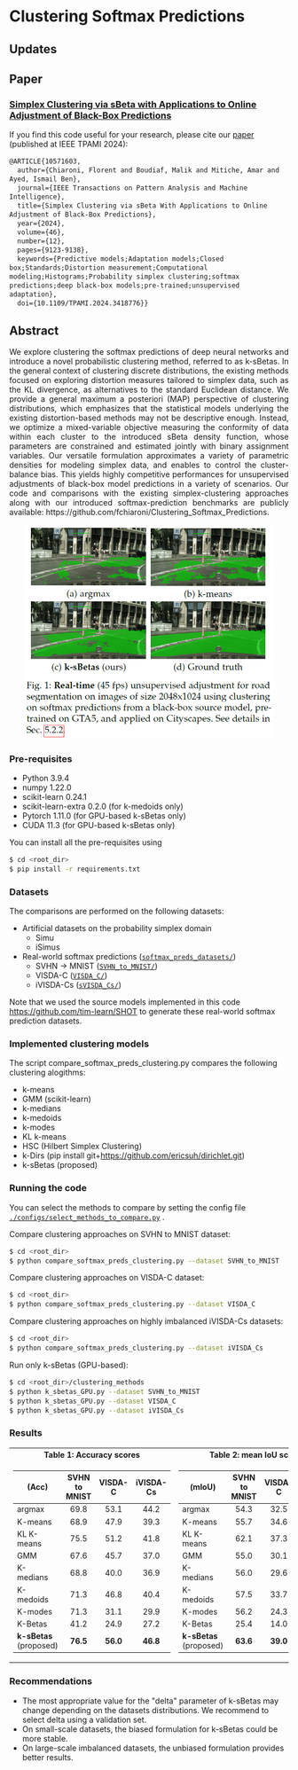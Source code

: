 # Clustering Softmax Predictions

## Updates

## Paper
### [**Simplex Clustering via sBeta with Applications to Online Adjustment of Black-Box Predictions**](https://arxiv.org/pdf/2208.00287.pdf)

If you find this code useful for your research, please cite our [paper](https://arxiv.org/pdf/2208.00287.pdf) (published at IEEE TPAMI 2024):
```
@ARTICLE{10571603,
  author={Chiaroni, Florent and Boudiaf, Malik and Mitiche, Amar and Ayed, Ismail Ben},
  journal={IEEE Transactions on Pattern Analysis and Machine Intelligence}, 
  title={Simplex Clustering via sBeta With Applications to Online Adjustment of Black-Box Predictions}, 
  year={2024},
  volume={46},
  number={12},
  pages={9123-9138},
  keywords={Predictive models;Adaptation models;Closed box;Standards;Distortion measurement;Computational modeling;Histograms;Probability simplex clustering;softmax predictions;deep black-box models;pre-trained;unsupervised adaptation},
  doi={10.1109/TPAMI.2024.3418776}}
```

## Abstract
<p align="justify">
  We explore clustering the softmax predictions of deep neural networks and introduce a novel probabilistic clustering method, referred to as k-sBetas. In the general context of clustering discrete distributions, the existing methods focused on exploring distortion measures tailored to simplex data, such as the KL divergence, as alternatives to the standard Euclidean distance. We provide a general maximum a posteriori (MAP) perspective of clustering distributions, which emphasizes that the statistical models underlying the existing distortion-based methods may not be descriptive enough. Instead, we optimize a mixed-variable objective measuring the conformity of data within each cluster to the introduced sBeta density function, whose parameters are constrained and estimated jointly with binary assignment variables. Our versatile formulation approximates a variety of parametric densities for modeling simplex data, and enables to control the cluster-balance bias. This yields highly competitive performances for unsupervised adjustments of black-box model predictions in a variety of scenarios. Our code and comparisons with the existing simplex-clustering approaches along with our introduced softmax-prediction benchmarks are publicly available: https://github.com/fchiaroni/Clustering_Softmax_Predictions.
</p>
<p align="center">
  <img src="./code_illustrations/real_time_UDA_road_seg.PNG" width="450">
</p>

### Pre-requisites
* Python 3.9.4
* numpy 1.22.0
* scikit-learn 0.24.1
* scikit-learn-extra 0.2.0 (for k-medoids only)
* Pytorch 1.11.0 (for GPU-based k-sBetas only)
* CUDA 11.3 (for GPU-based k-sBetas only)

You can install all the pre-requisites using 
```bash
$ cd <root_dir>
$ pip install -r requirements.txt
```

### Datasets
The comparisons are performed on the following datasets:
- Artificial datasets on the probability simplex domain
  - Simu
  - iSimus
- Real-world softmax predictions ([`softmax_preds_datasets/`](./softmax_preds_datasets))
  - SVHN -> MNIST ([`SVHN_to_MNIST/`](./softmax_preds_datasets/SVHN_to_MNIST))
  - VISDA-C ([`VISDA_C/`](./softmax_preds_datasets/VISDA_C))
  - iVISDA-Cs ([`sVISDA_Cs/`](./softmax_preds_datasets/iVISDA_Cs))

Note that we used the source models implemented in this code https://github.com/tim-learn/SHOT to generate these real-world softmax prediction datasets.

### Implemented clustering models
The script compare_softmax_preds_clustering.py compares the following clustering alogithms:
- k-means
- GMM (scikit-learn)
- k-medians
- k-medoids
- k-modes
- KL k-means
- HSC (Hilbert Simplex Clustering)
- k-Dirs (pip install git+https://github.com/ericsuh/dirichlet.git)
- k-sBetas (proposed)

### Running the code
You can select the methods to compare by setting the config file [`./configs/select_methods_to_compare.py`](./configs/select_methods_to_compare.yml) .

Compare clustering approaches on SVHN to MNIST dataset:
```bash
$ cd <root_dir>
$ python compare_softmax_preds_clustering.py --dataset SVHN_to_MNIST
```

Compare clustering approaches on VISDA-C dataset:
```bash
$ cd <root_dir>
$ python compare_softmax_preds_clustering.py --dataset VISDA_C
```

Compare clustering approaches on highly imbalanced iVISDA-Cs datasets:
```bash
$ cd <root_dir>
$ python compare_softmax_preds_clustering.py --dataset iVISDA_Cs
```

Run only k-sBetas (GPU-based):
```bash
$ cd <root_dir>/clustering_methods
$ python k_sbetas_GPU.py --dataset SVHN_to_MNIST
$ python k_sbetas_GPU.py --dataset VISDA_C
$ python k_sbetas_GPU.py --dataset iVISDA_Cs
```

### Results

<table>
<tr><th>Table 1: Accuracy scores</th><th>Table 2: mean IoU scores</th></tr>
<tr><td>

|   (Acc)    | SVHN to MNIST | VISDA-C | iVISDA-Cs |
|------------|:-------------:|:-------:|:---------:|
|argmax | 69.8 | 53.1 | 44.2 |
|K-means | 68.9 | 47.9 | 39.3 |
|KL K-means | 75.5 | 51.2 | 41.8 |
|GMM | 67.6 | 45.7 | 37.0 |
|K-medians | 68.8 | 40.0 | 36.9 |
|K-medoids | 71.3 | 46.8 | 40.4 |
|K-modes | 71.3 | 31.1 | 29.9 |
|K-Betas | 41.2 | 24.9 | 27.2 |
| **k-sBetas** <br> (proposed) | **76.5** | **56.0** | **46.8** |

</td><td>

|   (mIoU)    | SVHN to MNIST | VISDA-C | iVISDA-Cs |
|------------|:-------------:|:-------:|:---------:|
|argmax | 54.3 | 32.5 | 22.7 |
|K-means | 55.7 | 34.6 | 24.2 |
|KL K-means | 62.1 | 37.3 | 24.9 |
|GMM | 55.0 | 30.1 | 20.4 |
|K-medians | 56.0 | 29.6 | 22.4 |
|K-medoids | 57.5 | 33.7 | 22.5 |
|K-modes | 56.2 | 24.3 | 18.4 |
|K-Betas | 25.4 | 14.0 | 14.1 |
| **k-sBetas** <br> (proposed) | **63.6** | **39.0** | **26.9** |

</td></tr> </table>

### Recommendations
- The most appropriate value for the "delta" parameter of k-sBetas may change depending on the datasets distributions. We recommend to select delta using a validation set.
- On small-scale datasets, the biased formulation for k-sBetas could be more stable.
- On large-scale imbalanced datasets, the unbiased formulation provides better results.
